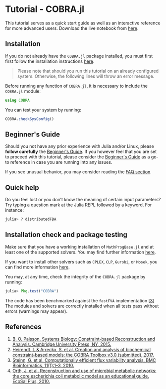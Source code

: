 
# Tutorial - COBRA.jl

This tutorial serves as a quick start guide as well as an interactive reference for more advanced users. Download the live notebook from [here](https://github.com/opencobra/COBRA.jl/tree/master/tutorials).

## Installation

If you do not already have the `COBRA.jl` package installed, you must first first follow the installation instructions [here](http://opencobra.github.io/COBRA.jl/).

> Please note that should you run this tutorial on an already configured system. Otherwise, the following lines will throw an error message.

Before running any function of `COBRA.jl`, it is necessary to include the `COBRA.jl` module:


```julia
using COBRA
```

You can test your system by running:


```julia
COBRA.checkSysConfig()
```

## Beginner's Guide

Should you not have any prior experience with Julia and/or Linux, please **follow carefully** the [Beginner's Guide](http://opencobra.github.io/COBRA.jl/stable/beginnerGuide.html). If you however feel that you are set to proceed with this tutorial, please consider the [Beginner's Guide](http://opencobra.github.io/COBRA.jl/stable/beginnerGuide.html) as a go-to reference in case you are running into any issues. 

If you see unusual behavior, you may consider reading the [FAQ section](http://opencobra.github.io/COBRA.jl/stable/faq.html).

## Quick help

Do you feel lost or you don’t know the meaning of certain input parameters? Try typing a question mark at the Julia REPL followed by a keyword. For instance:

```julia
julia> ? distributedFBA
```

## Installation check and package testing

Make sure that you have a working installation of `MathProgBase.jl` and at least one of the supported solvers. You may find further information [here](http://mathprogbasejl.readthedocs.io/en/latest/). 

If you want to install other solvers such as `CPLEX`, `CLP`, `Gurobi`, or `Mosek`, you can find more information [here](https://github.com/JuliaOpt).

You may, at any time, check the integrity of the `COBRA.jl` package by running:

```Julia
julia> Pkg.test("COBRA")
```

The code has been benchmarked against the `fastFVA` implementation [[3](#References-1)]. The modules and solvers are correctly installed when all tests pass without errors (warnings may appear).

## References

1. [B. O. Palsson. Systems Biology: Constraint-based Reconstruction and Analysis. Cambridge University Press, NY, 2015.](http://www.cambridge.org/us/academic/subjects/life-sciences/genomics-bioinformatics-and-systems-biology/systems-biology-constraint-based-reconstruction-and-analysis?format=HB)
2. [Heirendt, L & Arreckx, S. et al. Creation and analysis of biochemical constraint-based models: the COBRA Toolbox v3.0 (submitted), 2017.](https://github.com/opencobra/cobratoolbox)
3. [Steinn, G. et al. Computationally efficient flux variability analysis. BMC Bioinformatics, 11(1):1–3, 2010.](https://bmcbioinformatics.biomedcentral.com/articles/10.1186/1471-2105-11-489)
4. [Orth, J. et al. Reconstruction and use of microbial metabolic networks: the core escherichia coli metabolic model as an educational guide. EcoSal Plus, 2010.](http://gcrg.ucsd.edu/Downloads/EcoliCore)
